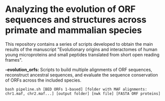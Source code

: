 # Analyzing the evolution of ORF sequences and structures across primate and mammalian species
This repository contains a series of scripts developed to obtain the main results of the manuscript "Evolutionary origins and interactomes of human young microproteins and small peptides translated from short open reading frames".

**-evolution_orfs:** Scripts to build multiple alignments of ORF sequences, reconstruct ancestral sequences, and evaluate the sequence conservation of ORFs across the included species. 
```
bash pipeline.sh [BED ORFs 1-based] [folder with MAF alignments: chr1.maf, chr2.maf...] [output folder] [nwk file] [FASTA ORF proteins]
```
